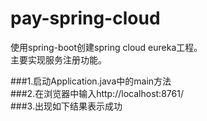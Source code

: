 pay-spring-cloud
===

使用spring-boot创建spring cloud eureka工程。<br/>
主要实现服务注册功能。<br>

###1.启动Application.java中的main方法<br>
###2.在浏览器中输入http://localhost:8761/<br>
###3.出现如下结果表示成功<br>
